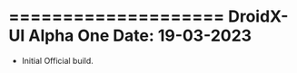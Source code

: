 ====================
DroidX-UI Alpha One
Date: 19-03-2023
====================
- Initial Official build.
